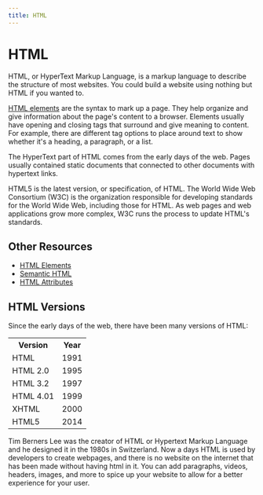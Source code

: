 ```yaml
---
title: HTML
---
```

# HTML

HTML, or HyperText Markup Language, is a markup language to describe the structure of most websites. You could build a website using nothing but HTML if you wanted to.

[HTML elements](#) are the syntax to mark up a page. They help organize and give information about the page's content to a browser. Elements usually have opening and closing tags that surround and give meaning to content. For example, there are different tag options to place around text to show whether it's a heading, a paragraph, or a list.

The HyperText part of HTML comes from the early days of the web. Pages usually contained static documents that connected to other documents with hypertext links.

HTML5 is the latest version, or specification, of HTML. The World Wide Web Consortium (W3C) is the organization responsible for developing standards for the World Wide Web, including those for HTML. As web pages and web applications grow more complex, W3C runs the process to update HTML's standards.

## Other Resources

- [HTML Elements](#)
- [Semantic HTML](#)
- [HTML Attributes](#)
<h2>HTML Versions</h2>
<p>Since the early days of the web, there have been many versions of HTML:</p>
<table class="w3-table-all notranslate">
  <tr>
    <th>Version</th>
    <th>Year</th>
  </tr>
  <tr>
    <td>HTML</td>
    <td>1991</td>
  </tr>
  <tr>
    <td>HTML 2.0</td>
    <td>1995</td>
  </tr>
  <tr>
    <td>HTML 3.2</td>
    <td>1997</td>
  </tr>
  <tr>
    <td>HTML 4.01</td>
    <td>1999</td>
  </tr>
  <tr>
    <td>XHTML</td>
    <td>2000</td>
  </tr>
  <tr>
    <td>HTML5</td>
    <td>2014</td>
  </tr>
</table>

Tim Berners Lee was the creator of HTML or Hypertext Markup Language and he designed it in the 1980s in Switzerland.  Now a days HTML is used by developers to create webpages, and there is no website on the internet that has been made without having html in it.  You can add paragraphs, videos, headers, images, and more to spice up your website to allow for a better experience for your user.

